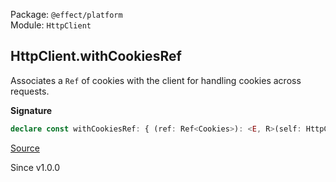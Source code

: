 Package: `@effect/platform`<br />
Module: `HttpClient`<br />

## HttpClient.withCookiesRef

Associates a `Ref` of cookies with the client for handling cookies across requests.

**Signature**

```ts
declare const withCookiesRef: { (ref: Ref<Cookies>): <E, R>(self: HttpClient.With<E, R>) => HttpClient.With<E, R>; <E, R>(self: HttpClient.With<E, R>, ref: Ref<Cookies>): HttpClient.With<E, R>; }
```

[Source](https://github.com/Effect-TS/effect/tree/main/packages/platform/src/HttpClient.ts#L596)

Since v1.0.0